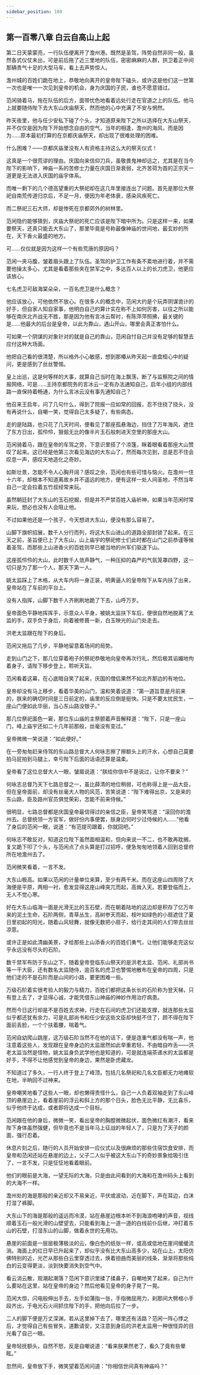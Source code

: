 ```yaml
---
sidebar_position: 108
---
```


## 第一百零八章 **白云自高山上起**

第二日天蒙蒙亮，一行队伍便离开了澹州港。既然是圣驾，阵势自然非同一般，虽然各式仪仗未出，可是前后拖了近三里地的队伍，密密麻麻的人群，拱卫着正中间那辆贵气十足的大型马车，看上去声势惊人。

澹州城的百姓们跪在地上，恭敬地向离开的皇帝陛下磕头，或许这是他们这一世第一次也是唯一一次见到皇帝的机会，身为庆国的子民，谁也不愿意错过。

范闲骑着马，拖在队伍的后方，面带忧色地看着远处行走在官道之上的队伍。他马上就要随侍陛下去大东山庆庙祭天，然而他的心中充满了不安与惘然。

昨天夜里，他与任少安私下碰了个头，才知道原来陛下之所以选择在大东山祭天，并不仅仅是因为陛下开始想念自由的空气，当年的相逢，澹州的海风，而是因为……原本最初打算的在京都庆庙祭天，却出现了很难处理的困难。

什么困难？——京都庆庙里没有人有资格主持这么大的祭天仪式！

这真是一个很荒谬的理由。庆国向来信仰刀兵，虽敬畏鬼神却远之，尤其是在当今陛下的影响下，神庙一系的苦修士力量在庆国日渐衰弱，北齐苦荷为首的正宗天一道更是无法进入庆国的庙宇体系。

而唯一剩下的几个德高望重的大祭祀却在这几年里接连出了问题。首先是那位大祭祀自南荒传道归京后，不足一月，便因为年老体衰，感染风疾死亡。

而二祭祀三石大师，却是惨死在京都郊外的树林里。

范闲隐约能够猜到，庆庙大祭祀的死亡应该是陛下暗中所为。只是这样一来，如果要祭天，还真只能去大东山了，那里毕竟是号称最像神庙的世间地，最玄妙的所在，天下香火最盛的地方。

可……仅仅就是因为这样一个有些荒唐的原因吗？

范闲一夹马腹，皱着眉头跟上了队伍。圣驾的护卫工作有条不紊地进行着，并不需要他操太多心，尤其是看着那些夹在禁军之中，多达百人以上的长刀虎卫，他更应该放心。

七名虎卫可敌海棠朵朵，一百名虎卫是什么概念？

他应该放心，可他依然不放心。在很多人的概念中，范闲大约是个玩弄阴谋诡计的好手，但自家人知自家事，他明白自己的算计实在称不上如何厉害，以往之所以能够在南庆北齐战无不胜，那是因为他有言冰云帮衬，有陈萍萍照拂，最关键的是……他最大的后台是皇帝，以此为靠山，遇山开山，哪里会真正害怕什么。

可如果一个阴谋的对象针对的就是自己的靠山，范闲自忖自己并没有足够的智慧去应付这种大场面。

他把自己看的很清楚，所以格外小心敏感，想到那椿从昨天起一直盘桓心中的疑问，更是感到了丝丝警惕。

皇上出巡，这是何等样的大事，就算自己当时在海上飘荡，断了与监察院之间的情报网络，可是……主持京都院务的言冰云一定有办法通知自己，启年小组的内部线路一直保持着畅通，为什么言冰云没有事先通知自己？

他召来王启年，问了几句什么，得到了院报一应如常的回报，忍不住挠了挠头，没有再说什么，自嘲一笑，觉得自己太多疑了，有些病态。

走的是陆路，也只花了几天时间，便看见了那座孤悬海边，挡住了万年海风，遮住了东方日出，孤伶伶，狠倔无比的像半片玉石般刺进天空里的那座大山。

范闲骑着马，跟在皇帝的车驾之旁，下意识里搭了个凉篷，眯着眼看着那座大山赞叹了起来。这已经是他第三次看见海边的大东山了，然而每次见到，总是忍不住会叹息一声，感叹天地造化之奇妙。

如斯壮景，怎能不令人心胸开阔？感叹之余，范闲也有些可惜与恼火。在澹州一住十六年，却根本不知道离故乡并不遥远的地方，便有这样一处人间圣地，不然当年自己一定会拉着五竹叔经常来玩。

虽然朝廷封了大东山的玉石挖掘，但是并不严禁百姓入庙祈神，如果当年范闲时常来玩，想必也没有人会阻止他。

不过如果他还是一个孩子，今天想进大东山，便没有那么容易了。

山脚下旗帜招展，数千人分行而列，将这大东山进山的道路全部封锁了起来。在三天之前，圣旨便已上了大东山，山上庙宇的祭祀修士们此时都在山门之前恭谨等候着圣驾，而那些上山进香火的百姓则早已被当地的州军们驱逐下山。

这座孤伶伶的大山，此时数千人敛声静气，一种压抑的森严的气氛笼罩四野，这一切只是为了那一个人，那天下第一人。

姚太监踩上了木格，从大车内将一身正装，明黄逼人的皇帝陛下从车内扶了出来，皇帝站在了车前的平台上。

没有人指挥，山脚下数千人齐刷刷地跪了下去，山呼万岁。

皇帝面色平静地挥挥手，示意众人平身，被姚太监扶下车后，便很自然地脱离了太监的手，双手负于身后，向着被修葺一新，白玉映光的山门处走去。

洪老太监跟在陛下的身后。

范闲又拖后了几步，平静地留意着场间的局势。

走到山门之下，那几位穿着袍子的祭祀恭敬地向皇帝再次行礼，然后极其谄媚地佝着身子，请陛下移步登上，聆听天旨。

范闲看着这幕，在心底暗自笑了起来，庆国的僧侣果然不如北齐那边的有地位。

皇帝却没有马上移步，看着华美的山门，温和笑着说道：“第一道旨意是月前来的，朕来的确切时间是三日前定的，庙里的反应倒是挺快。只是不要太扰民生，一座山门便如此华丽，当心东山路没银子。”

那几位祭祀面色一窘，那位东山庙的主祭颤着声音解释道：“陛下，只是一座山门，峰上庙宇还如二十几年前那般，丝毫没有变过。”

皇帝微微一笑说道：“如此便好。”

在一旁匆匆赶来侍驾的东山路总督大人何咏志擦了擦额头上的汗水，心想自己莫要拍马屁拍到马腿上，幸亏陛下后面的话语还算是温柔。

皇帝看了这位总督大人一眼，皱眉说道：“朕给你信中不是说过，让你不要来？”

何咏志总督乃天下七路总督之一，虽比薛清的地位稍弱，可也称得上是一品大臣，但在皇帝面前，却没有丝毫大人物的风范，苦笑说道：“陛下难得出京，又是来的东山路，臣及路州官员俱觉荣彩，怎能不前来侍候。”

很明显，七路总督都是庆国皇帝最信得过的亲信之臣，皇帝笑骂道：“滚回你的澹州去。总督统领一方官军，做好份内事便罢，朕身边何时少过侍候的人……”他看了身后的范闲一眼，说道：“有范提司跟着，你就回吧。”

何咏志不敢反对，知道这位陛下虽然面相温和，但向来说一不二，也不敢再耽搁，复又跪下叩了个头，与范闲点了点头算是打过招呼，便急匆匆地领着人回到总督府所在地澹州去了。

范闲微笑看着，一言不发。

大东山极高。如果以范闲的计量单位来算，至少有两千米。而在这座山四周除了大海便是平原，两相一衬，愈发显得这座山峰突兀而起，高耸入天。若要登临而上，无人不觉心寒。

好在大东山临海一面是光滑无比的玉石壁，而在朝着陆地的这边却是积存了亿万年来的泥土生命，石阶两侧，青草丛生，高树参天而起，枝叶如绿色的小扇遮住了夏日里初起的阳光，随着山风轻舞，就像无数把小扇子，给行走其间的人们带去丝丝凉意。

或许正是如此清幽美景，才给那些上山添香火的百姓们勇气，让他们能够走完这似乎永远没有尽头的石阶。

数千禁军布防于东山之下，随着皇帝登临东山祭天的是洪老太监、范闲、礼部尚书等一干大臣，还有数名太监随侍，逾百名的虎卫也警惕地散布在皇帝的四周，只是他们走的不是石阶而是山间的小路，要更困难一些。

万级石阶着实很考验人的毅力与精力，百姓们都把这条长长的石阶称为登天梯，只有登上去了，才显得心诚，才能凭借东山神庙的神妙作用治疗病患。

然而今日这行却是不是百姓去求神，行走在石间的虎卫们还能支撑，就连那些太监似乎都还犹有余力，可是礼部尚书和任少安这些文臣却快挺不住了，顾不得在陛下面前丢脸，一个个扶着腰，喘着气。

范闲自幼爬山跳崖，这万级石阶当然不在他的话下，便是连重气都没有喘一声，他注意着这些人，发现跟在皇帝身边的太监居然如此举重若轻，不由暗自咋舌——洪老太监当然是怪物，姚太监身负武学他也是知道的，可是就连端茶递水的太监都是好手，不得不让他感觉到皇帝的身边，果然是卧虎藏龙。

不知道过了多久，一行人终于登上了峰顶。包括几名祭祀和几名文臣都无力地瘫软在地，半晌回不过神来。

皇帝嘲笑地看了这些人一眼，却也懒得责怪什么，自己一人负着双袖走到了东山峰顶的悬崖边上，看着崖前的浮云和斜上方的那个日头，脸色无比平静，无比喜乐，似乎他终于达成，或者即将达成一个目标。

范闲跟在他的身后，微微一笑，看出皇帝的胸膛微微起伏，面色微红有潮汗，看来陛下身体虽然强健，但毕竟也不是当年马上征战的年轻人了，只是为了天子的颜面，强行忍着。

休息片刻之后，随行的人员开始安排一应仪式以及很麻烦的那些住宿饮食安排，而皇帝和范闲还站在悬崖的边上，父子二人似乎被这大东山下的奇妙景象给吸引住了，一言不发，只是怔怔地看着眼前。

他们的眼前是大海，一望无际的大海，只是由此间看到的大海和在澹州码头上看到的大海不一样。

澹州处的海是那般的亲近却又不易亲近，平伏或波动，近在脚下，声在耳边，白沫打湿了裤脚。

大东山下的海是那般的遥远而冷漠，站在悬崖边根本听不到海浪咆哮的声音，视线顺着玉石一般光滑的山壁望去，只能看到海上一道一道的白线前仆后继，冲打着东山的石壁，打湿东山的山脚，做着永世的无用功。

悬崖的前面是一层层极薄极淡的云，像白色的纸张一样，或高或低地在崖间缓缓流淌。海面上的红日早已升起来了，却似乎没有比大东山高多少，站在山上，太阳仿佛特别的近，光芒从那些白云里穿透过去，焕着扭曲而美丽的线条，渐渐将那些纯白的云变得更淡，淡到快要消失到空气中。

看云消云散，观潮起潮落？范闲下意识里揉了揉鼻子，自嘲地笑了起来，自己为什么要站在这里，站在皇帝的身边？然后他看见皇帝的身子晃了一晃。

范闲大惊，闪电般伸出手去，左手如蒲指一张，手指微屈用力，刹那间大劈棺小手段齐出，于电光石火间抓住陛下的手，把他向后拉了一步。

二人的脚下便是万丈深渊，若从这里掉下去了，哪里还有活路？范闲一阵心悸之后，才觉得自己有些冒失，道歉请安，又注意到身后的洪老太监用一种很怪异的目光看了自己一眼。

皇帝轻抚额头，自然不怒，反是自嘲说道：“看来朕果然老了，看久了竟有些晕眩。”

忽然间，皇帝放下手，微笑望着范闲问道：“你相信世间真有神庙吗？”

